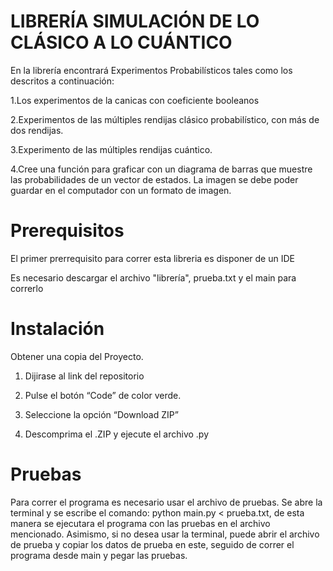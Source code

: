 # LIBRERÍA SIMULACIÓN DE LO CLÁSICO A LO CUÁNTICO
En la librería encontrará Experimentos Probabilísticos tales como los descritos a continuación:

1.Los experimentos de la canicas con coeficiente booleanos

2.Experimentos de las múltiples rendijas clásico probabilístico, con más de dos rendijas.

3.Experimento de las múltiples rendijas cuántico.

4.Cree una función para graficar con un diagrama de barras que muestre las probabilidades de un vector de estados. La imagen se debe poder guardar en el computador con un formato de imagen.

# Prerequisitos
El primer prerrequisito para correr esta libreria es disponer de un IDE

Es necesario descargar el archivo "librería", prueba.txt y el main para correrlo

# Instalación
Obtener una copia del Proyecto.

1. Dijirase al link del repositorio

2. Pulse el botón “Code” de color verde.

3. Seleccione la opción “Download ZIP”

4. Descomprima el .ZIP y ejecute el archivo .py

# Pruebas
Para correr el programa es necesario usar el archivo de pruebas. Se abre la terminal y se escribe el comando: python main.py < prueba.txt, de esta manera se ejecutara el programa con las pruebas en el archivo mencionado.
Asimismo, si no desea usar la terminal, puede abrir el archivo de prueba y copiar los datos de prueba en este, seguido de correr el programa desde main y pegar las pruebas.

